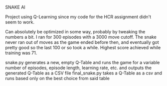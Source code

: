 SNAKE AI

Project using Q-Learning since my code for the HCR assignment didn't seem to work. 

Can absolutely be optimized in some way, probably by tweaking the numbers a bit. I ran for 300 episodes with a 3000 move cutoff. The snake never ran out of moves as the game ended before then, and eventually got pretty good so the last 100 or so took a while. Highest score achieved while training was 71.

snake.py generates a new, empty Q-Table and runs the game for a variable number of episodes, episode length, learning rate, etc. and outputs the generated Q-Table as a CSV file
final_snake.py takes a Q-Table as a csv and runs based only on the best choice from said table

